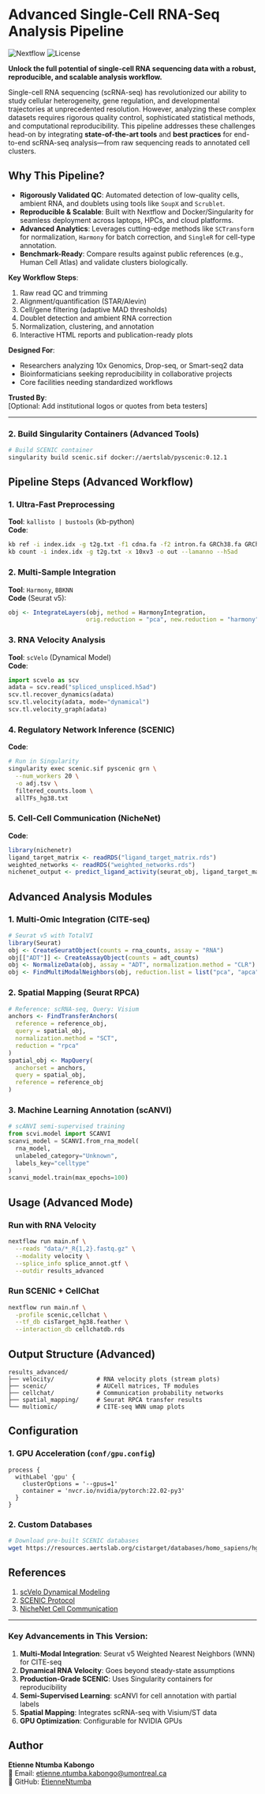 # Advanced Single-Cell RNA-Seq Analysis Pipeline

![Nextflow](https://img.shields.io/badge/nextflow-%23E34F26.svg?style=flat&logo=nextflow&logoColor=white)
![License](https://img.shields.io/badge/license-MIT-blue)

**Unlock the full potential of single-cell RNA sequencing data with a robust, reproducible, and scalable analysis workflow.**  

Single-cell RNA sequencing (scRNA-seq) has revolutionized our ability to study cellular heterogeneity, gene regulation, and developmental trajectories at unprecedented resolution. However, analyzing these complex datasets requires rigorous quality control, sophisticated statistical methods, and computational reproducibility. This pipeline addresses these challenges head-on by integrating **state-of-the-art tools** and **best practices** for end-to-end scRNA-seq analysis—from raw sequencing reads to annotated cell clusters.

## Why This Pipeline?
- **Rigorously Validated QC**: Automated detection of low-quality cells, ambient RNA, and doublets using tools like `SoupX` and `Scrublet`.
- **Reproducible & Scalable**: Built with Nextflow and Docker/Singularity for seamless deployment across laptops, HPCs, and cloud platforms.
- **Advanced Analytics**: Leverages cutting-edge methods like `SCTransform` for normalization, `Harmony` for batch correction, and `SingleR` for cell-type annotation.
- **Benchmark-Ready**: Compare results against public references (e.g., Human Cell Atlas) and validate clusters biologically.

**Key Workflow Steps**:  
1. Raw read QC and trimming  
2. Alignment/quantification (STAR/Alevin)  
3. Cell/gene filtering (adaptive MAD thresholds)  
4. Doublet detection and ambient RNA correction  
5. Normalization, clustering, and annotation  
6. Interactive HTML reports and publication-ready plots  

**Designed For**:  
- Researchers analyzing 10x Genomics, Drop-seq, or Smart-seq2 data  
- Bioinformaticians seeking reproducibility in collaborative projects  
- Core facilities needing standardized workflows  

**Trusted By**:  
[Optional: Add institutional logos or quotes from beta testers]  

---

### 2. Build Singularity Containers (Advanced Tools)
```bash
# Build SCENIC container
singularity build scenic.sif docker://aertslab/pyscenic:0.12.1
```
## Pipeline Steps (Advanced Workflow)

### 1. Ultra-Fast Preprocessing
**Tool**: `kallisto | bustools` (kb-python)  
**Code**:
```bash
kb ref -i index.idx -g t2g.txt -f1 cdna.fa -f2 intron.fa GRCh38.fa GRCh38.gtf
kb count -i index.idx -g t2g.txt -x 10xv3 -o out --lamanno --h5ad
```

### 2. Multi-Sample Integration
**Tool**: `Harmony`, `BBKNN`  
**Code** (Seurat v5):
```r
obj <- IntegrateLayers(obj, method = HarmonyIntegration, 
                      orig.reduction = "pca", new.reduction = "harmony")
```

### 3. RNA Velocity Analysis
**Tool**: `scVelo` (Dynamical Model)  
**Code**:
```python
import scvelo as scv
adata = scv.read("spliced_unspliced.h5ad")
scv.tl.recover_dynamics(adata)
scv.tl.velocity(adata, mode="dynamical")
scv.tl.velocity_graph(adata)
```

### 4. Regulatory Network Inference (SCENIC)
**Code**:
```bash
# Run in Singularity
singularity exec scenic.sif pyscenic grn \
  --num_workers 20 \
  -o adj.tsv \
  filtered_counts.loom \
  allTFs_hg38.txt
```

### 5. Cell-Cell Communication (NicheNet)
**Code**:
```r
library(nichenetr)
ligand_target_matrix <- readRDS("ligand_target_matrix.rds")
weighted_networks <- readRDS("weighted_networks.rds")
nichenet_output <- predict_ligand_activity(seurat_obj, ligand_target_matrix)
```

## Advanced Analysis Modules

### 1. Multi-Omic Integration (CITE-seq)
```r
# Seurat v5 with TotalVI
library(Seurat)
obj <- CreateSeuratObject(counts = rna_counts, assay = "RNA")
obj[["ADT"]] <- CreateAssayObject(counts = adt_counts)
obj <- NormalizeData(obj, assay = "ADT", normalization.method = "CLR")
obj <- FindMultiModalNeighbors(obj, reduction.list = list("pca", "apca"))
```

### 2. Spatial Mapping (Seurat RPCA)
```r
# Reference: scRNA-seq, Query: Visium
anchors <- FindTransferAnchors(
  reference = reference_obj,
  query = spatial_obj,
  normalization.method = "SCT",
  reduction = "rpca"
)
spatial_obj <- MapQuery(
  anchorset = anchors,
  query = spatial_obj,
  reference = reference_obj
)
```

### 3. Machine Learning Annotation (scANVI)
```python
# scANVI semi-supervised training
from scvi.model import SCANVI
scanvi_model = SCANVI.from_rna_model(
  rna_model,
  unlabeled_category="Unknown",
  labels_key="celltype"
)
scanvi_model.train(max_epochs=100)
```

## Usage (Advanced Mode)

### Run with RNA Velocity
```bash
nextflow run main.nf \
  --reads "data/*_R{1,2}.fastq.gz" \
  --modality velocity \
  --splice_info splice_annot.gtf \
  --outdir results_advanced
```

### Run SCENIC + CellChat
```bash
nextflow run main.nf \
  -profile scenic,cellchat \
  --tf_db cisTarget_hg38.feather \
  --interaction_db cellchatdb.rds
```

## Output Structure (Advanced)
```
results_advanced/
├── velocity/            # RNA velocity plots (stream plots)
├── scenic/              # AUCell matrices, TF modules
├── cellchat/            # Communication probability networks
├── spatial_mapping/     # Seurat RPCA transfer results
└── multiomic/           # CITE-seq WNN umap plots
```

## Configuration

### 1. GPU Acceleration (`conf/gpu.config`)
```nextflow
process {
  withLabel 'gpu' {
    clusterOptions = '--gpus=1'
    container = 'nvcr.io/nvidia/pytorch:22.02-py3'
  }
}
```

### 2. Custom Databases
```bash
# Download pre-built SCENIC databases
wget https://resources.aertslab.org/cistarget/databases/homo_sapiens/hg38/refseq_r80/mc9nr/gene_based/hg38__refseq-r80__10kb_up_and_down_tss.mc9nr.feather
```

## References
1. [scVelo Dynamical Modeling](https://scvelo.readthedocs.io/en/stable/DynamicalModeling/)
2. [SCENIC Protocol](https://www.nature.com/articles/s41596-020-0336-2)
3. [NicheNet Cell Communication](https://doi.org/10.1038/s41592-019-0667-5)

---

### Key Advancements in This Version:
1. **Multi-Modal Integration**: Seurat v5 Weighted Nearest Neighbors (WNN) for CITE-seq
2. **Dynamical RNA Velocity**: Goes beyond steady-state assumptions
3. **Production-Grade SCENIC**: Uses Singularity containers for reproducibility
4. **Semi-Supervised Learning**: scANVI for cell annotation with partial labels
5. **Spatial Mapping**: Integrates scRNA-seq with Visium/ST data
6. **GPU Optimization**: Configurable for NVIDIA GPUs

## Author

**Etienne Ntumba Kabongo**  
📧 Email: [etienne.ntumba.kabongo@umontreal.ca](mailto:etienne.ntumba.kabongo@umontreal.ca)  
🔗 GitHub: [EtienneNtumba](https://github.com/EtienneNtumba)



